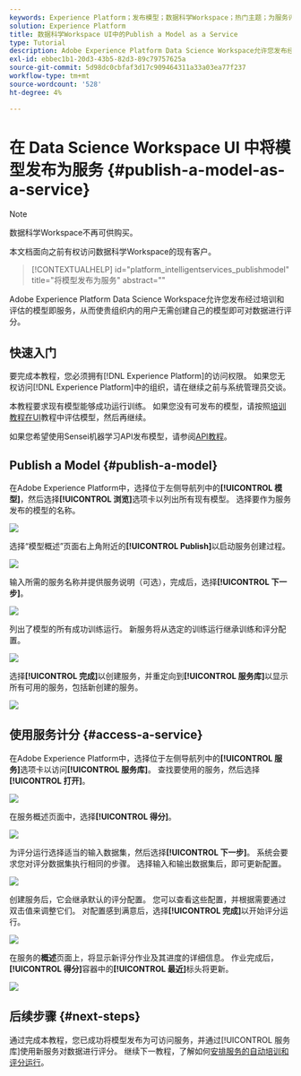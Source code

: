 ```yaml
---
keywords: Experience Platform；发布模型；数据科学Workspace；热门主题；为服务评分
solution: Experience Platform
title: 数据科学Workspace UI中的Publish a Model as a Service
type: Tutorial
description: Adobe Experience Platform Data Science Workspace允许您发布经过培训和评估的模型即服务，从而使贵组织内的用户无需创建自己的模型即可对数据进行评分。
exl-id: ebbec1b1-20d3-43b5-82d3-89c79757625a
source-git-commit: 5d98dc0cbfaf3d17c909464311a33a03ea77f237
workflow-type: tm+mt
source-wordcount: '528'
ht-degree: 4%

---
```


# 在 Data Science Workspace UI 中将模型发布为服务 {#publish-a-model-as-a-service}

>[!NOTE]
>
>数据科学Workspace不再可供购买。
>
>本文档面向之前有权访问数据科学Workspace的现有客户。

>[!CONTEXTUALHELP]
>id="platform_intelligentservices_publishmodel"
>title="将模型发布为服务"
>abstract=""

Adobe Experience Platform Data Science Workspace允许您发布经过培训和评估的模型即服务，从而使贵组织内的用户无需创建自己的模型即可对数据进行评分。

## 快速入门

要完成本教程，您必须拥有[!DNL Experience Platform]的访问权限。 如果您无权访问[!DNL Experience Platform]中的组织，请在继续之前与系统管理员交谈。

本教程要求现有模型能够成功运行训练。 如果您没有可发布的模型，请按照[培训教程在UI](./train-evaluate-model-ui.md)教程中评估模型，然后再继续。

如果您希望使用Sensei机器学习API发布模型，请参阅[API教程](./publish-model-service-api.md)。

## Publish a Model {#publish-a-model}

在Adobe Experience Platform中，选择位于左侧导航列中的&#x200B;**[!UICONTROL 模型]**，然后选择&#x200B;**[!UICONTROL 浏览]**&#x200B;选项卡以列出所有现有模型。 选择要作为服务发布的模型的名称。

![](../images/models-recipes/publish-model/browse_model.png)

选择“模型概述”页面右上角附近的&#x200B;**[!UICONTROL Publish]**&#x200B;以启动服务创建过程。

![](../images/models-recipes/publish-model/view_training.png)

输入所需的服务名称并提供服务说明（可选），完成后，选择&#x200B;**[!UICONTROL 下一步]**。

![](../images/models-recipes/publish-model/configure_training.png)

列出了模型的所有成功训练运行。 新服务将从选定的训练运行继承训练和评分配置。

![](../images/models-recipes/publish-model/select_training_run.png)

选择&#x200B;**[!UICONTROL 完成]**&#x200B;以创建服务，并重定向到&#x200B;**[!UICONTROL 服务库]**&#x200B;以显示所有可用的服务，包括新创建的服务。

![](../images/models-recipes/publish-model/service_gallery.png)

## 使用服务计分 {#access-a-service}

在Adobe Experience Platform中，选择位于左侧导航列中的&#x200B;**[!UICONTROL 服务]**&#x200B;选项卡以访问&#x200B;**[!UICONTROL 服务库]**。 查找要使用的服务，然后选择&#x200B;**[!UICONTROL 打开]**。

![](../images/models-recipes/publish-model/open_service.png)

在服务概述页面中，选择&#x200B;**[!UICONTROL 得分]**。

![](../images/models-recipes/publish-model/score_service.png)

为评分运行选择适当的输入数据集，然后选择&#x200B;**[!UICONTROL 下一步]**。 系统会要求您对评分数据集执行相同的步骤。 选择输入和输出数据集后，即可更新配置。

![](../images/models-recipes/publish-model/select_datasets.png)

创建服务后，它会继承默认的评分配置。 您可以查看这些配置，并根据需要通过双击值来调整它们。 对配置感到满意后，选择&#x200B;**[!UICONTROL 完成]**&#x200B;以开始评分运行。

![](../images/models-recipes/publish-model/scoring_configs.png)

在服务的&#x200B;**概述**&#x200B;页面上，将显示新评分作业及其进度的详细信息。 作业完成后，**[!UICONTROL 得分]**&#x200B;容器中的&#x200B;**[!UICONTROL 最近]**&#x200B;标头将更新。

![](../images/models-recipes/publish-model/pending_scoring.png)

## 后续步骤 {#next-steps}

通过完成本教程，您已成功将模型发布为可访问服务，并通过[!UICONTROL 服务库]使用新服务对数据进行评分。 继续下一教程，了解如何[安排服务的自动培训和评分运行](./schedule-models-ui.md)。
